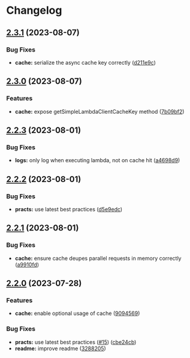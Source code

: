 # Changelog

## [2.3.1](https://github.com/ehmpathy/simple-lambda-client/compare/v2.3.0...v2.3.1) (2023-08-07)


### Bug Fixes

* **cache:** serialize the async cache key correctly ([d211e9c](https://github.com/ehmpathy/simple-lambda-client/commit/d211e9c146fbed556b94e366c4da342f01c4fd9d))

## [2.3.0](https://github.com/ehmpathy/simple-lambda-client/compare/v2.2.3...v2.3.0) (2023-08-07)


### Features

* **cache:** expose getSimpleLambdaClientCacheKey method ([7b09bf2](https://github.com/ehmpathy/simple-lambda-client/commit/7b09bf2ee2c2f363174186887fca780874bcbaf0))

## [2.2.3](https://github.com/ehmpathy/simple-lambda-client/compare/v2.2.2...v2.2.3) (2023-08-01)


### Bug Fixes

* **logs:** only log when executing lambda, not on cache hit ([a4698d9](https://github.com/ehmpathy/simple-lambda-client/commit/a4698d9298fde0c195f932ff6e681791c0d18c4b))

## [2.2.2](https://github.com/ehmpathy/simple-lambda-client/compare/v2.2.1...v2.2.2) (2023-08-01)


### Bug Fixes

* **practs:** use latest best practices ([d5e9edc](https://github.com/ehmpathy/simple-lambda-client/commit/d5e9edc1e4a9aee545fd59b785f34b35b653f171))

## [2.2.1](https://github.com/ehmpathy/simple-lambda-client/compare/v2.2.0...v2.2.1) (2023-08-01)


### Bug Fixes

* **cache:** ensure cache deupes parallel requests in memory correctly ([a9910fd](https://github.com/ehmpathy/simple-lambda-client/commit/a9910fd327dab9d4270f11ae3cf6d0dd34bd34dc))

## [2.2.0](https://github.com/ehmpathy/simple-lambda-client/compare/v2.1.3...v2.2.0) (2023-07-28)


### Features

* **cache:** enable optional usage of cache ([9094569](https://github.com/ehmpathy/simple-lambda-client/commit/90945697d65e0e0b9e428b297ea9f576d701b1a9))


### Bug Fixes

* **practs:** use latest best practices ([#15](https://github.com/ehmpathy/simple-lambda-client/issues/15)) ([cbe24cb](https://github.com/ehmpathy/simple-lambda-client/commit/cbe24cb2231a5a61cdede568c49423c46230f949))
* **readme:** improve readme ([3288205](https://github.com/ehmpathy/simple-lambda-client/commit/3288205067bf28eef03fbc3ee1632150961f50c1))
